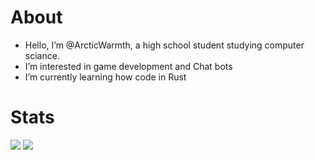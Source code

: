 # About
- Hello, I’m @ArcticWarmth, a high school student studying computer sciance.
- I’m interested in game development and Chat bots
- I’m currently learning how code in Rust

# Stats

<picture> <source srcset="https://github-readme-stats.vercel.app/api?username=arcticwarmth&show_icons=true&theme=dark" media="(prefers-color-scheme: dark)" /> <source srcset="https://github-readme-stats.vercel.app/api?username=arcticwarmth&show_icons=true" media="(prefers-color-scheme: light), (prefers-color-scheme: no-preference)"/> <img src="https://github-readme-stats.vercel.app/api?username=arcticwarmth&show_icons=true" /> </picture>  <picture> <source srcset="https://github-readme-stats.vercel.app/api/top-langs/?username=arcticwarmth&hide_progress=false&theme=dark" media="(prefers-color-scheme: dark)" /> <source srcset="https://github-readme-stats.vercel.app/apitop-langs/?username=arcticwarmth&show_icons=true" media="(prefers-color-scheme: light), (prefers-color-scheme: no-preference)"/> <img src="https://github-readme-stats.vercel.app/api/top-langs/?username=arcticwarmth&show_icons=true" /> </picture>
